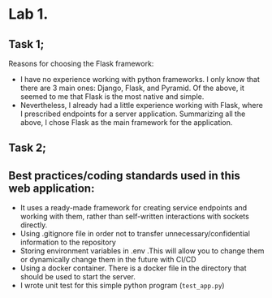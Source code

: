 # Lab 1.
## Task 1;
Reasons for choosing the Flask framework:
- I have no experience working with python frameworks. I only know that there are 3 main ones: Django, Flask, and Pyramid. Of the above, it seemed to me that Flask is the most native and simple.
- Nevertheless, I already had a little experience working with Flask, where I prescribed endpoints for a server application.
Summarizing all the above, I chose Flask as the main framework for the application.

## Task 2;
## Best practices/coding standards used in this web application:
- It uses a ready-made framework for creating service endpoints and working with them, rather than self-written interactions with sockets directly.
- Using .gitignore file in order not to transfer unnecessary/confidential information to the repository
- Storing environment variables in .env .This will allow you to change them or dynamically change them in the future with CI/CD
- Using a docker container. There is a docker file in the directory that should be used to start the server.
- I wrote unit test for this simple python program (`test_app.py`)